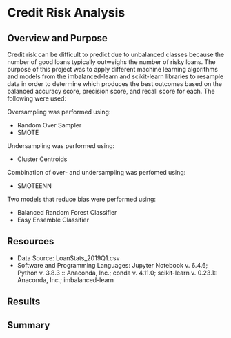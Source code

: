 # Credit Risk Analysis
## Overview and Purpose
Credit risk can be difficult to predict due to unbalanced classes because the number of good loans typically outweighs the number of risky loans.  The purpose of this project was to apply different machine learning algorithms and models from the imbalanced-learn and scikit-learn libraries to resample data in order to determine which  produces the best outcomes based on the balanced accuracy score, precision score, and recall score for each.  The following were used: 

Oversampling was performed using:
- Random Over Sampler
- SMOTE

Undersampling was performed using:
- Cluster Centroids

Combination of over- and undersampling was perfomed using:
- SMOTEENN

Two models that reduce bias were performed using:
- Balanced Random Forest Classifier
- Easy Ensemble Classifier

## Resources
- Data Source: LoanStats_2019Q1.csv
- Software and Programming Languages: Jupyter Notebook v. 6.4.6; Python v. 3.8.3 :: Anaconda, Inc.; conda v. 4.11.0; scikit-learn v. 0.23.1:: Anaconda, Inc.; imbalanced-learn


## Results


## Summary
